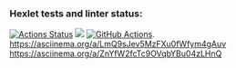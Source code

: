 ### Hexlet tests and linter status:
[![Actions Status](https://github.com/VladDB/java-project-lvl1/workflows/hexlet-check/badge.svg)](https://github.com/VladDB/java-project-lvl1/actions)
<a href="https://codeclimate.com/github/codeclimate/codeclimate/maintainability"><img src="https://api.codeclimate.com/v1/badges/a99a88d28ad37a79dbf6/maintainability" /></a>
[![GitHub Actions](https://github.com/VladDB/java-project-lvl1/actions/workflows/github-actions-demo.yml/badge.svg)](https://github.com/VladDB/java-project-lvl1/actions/workflows/github-actions-demo.yml).
https://asciinema.org/a/LmQ9sJev5MzFXu0fWfym4gAuv
https://asciinema.org/a/ZnYfW2fcTc9OVqbYBu04zLHnQ